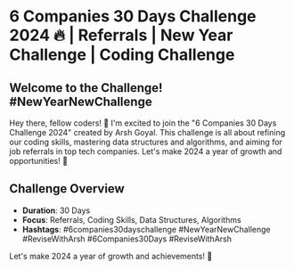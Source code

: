 # 6 Companies 30 Days Challenge 2024 🔥 | Referrals | New Year Challenge | Coding Challenge

## Welcome to the Challenge! #NewYearNewChallenge

Hey there, fellow coders! 👋 I'm excited to join the "6 Companies 30 Days Challenge 2024" created by Arsh Goyal. This challenge is all about refining our coding skills, mastering data structures and algorithms, and aiming for job referrals in top tech companies. Let's make 2024 a year of growth and opportunities! 🚀

## Challenge Overview

- **Duration**: 30 Days
- **Focus**: Referrals, Coding Skills, Data Structures, Algorithms
- **Hashtags**: #6companies30dayschallenge #NewYearNewChallenge #ReviseWithArsh #6Companies30Days #ReviseWithArsh


Let's make 2024 a year of growth and achievements! 🚀
